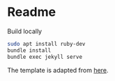 # Readme

Build locally

```bash
sudo apt install ruby-dev
bundle install
bundle exec jekyll serve
```

The template is adapted from [here](https://github.com/chips-compilers-mlsys-21/chips-compilers-mlsys-21.github.io).
